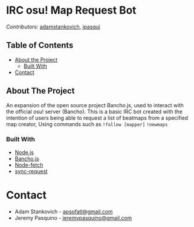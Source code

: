 # IRC osu! Map Request Bot
*Contributors:* [adamstankovich](https://github.com/adamstankovich), [jpasqui](https://github.com/jpasqui)

## Table of Contents

* [About the Project](#about-the-project)
  * [Built With](#built-with)
* [Contact](#contact)

## About The Project

An expansion of the open source project Bancho.js, used to interact with the official osu! server (Bancho). This is a basic IRC bot created with the intention of users being able to request a list of beatmaps from a specified map creator, Using commands such as 
```!follow [mapper]```
```!newmaps```

### Built With
* [Node.js](https://nodejs.org/en/)
* [Bancho.js](https://bancho.js.org/)
* [Node-fetch](https://www.npmjs.com/package/node-fetch)
* [sync-request](https://www.npmjs.com/package/sync-request)


# Contact

* Adam Stankovich - apsofatl@gmail.com
* Jeremy Pasquino - jeremypasquino@gmail.com
